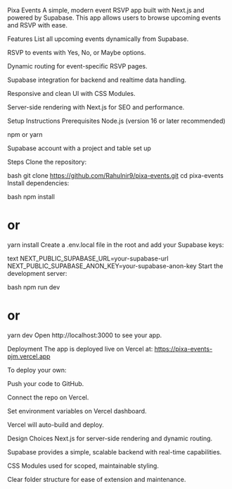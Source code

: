 Pixa Events
A simple, modern event RSVP app built with Next.js and powered by Supabase. This app allows users to browse upcoming events and RSVP with ease.

Features
List all upcoming events dynamically from Supabase.

RSVP to events with Yes, No, or Maybe options.

Dynamic routing for event-specific RSVP pages.

Supabase integration for backend and realtime data handling.

Responsive and clean UI with CSS Modules.

Server-side rendering with Next.js for SEO and performance.

Setup Instructions
Prerequisites
Node.js (version 16 or later recommended)

npm or yarn

Supabase account with a project and table set up

Steps
Clone the repository:

bash
git clone https://github.com/Rahulnir9/pixa-events.git
cd pixa-events
Install dependencies:

bash
npm install
# or
yarn install
Create a .env.local file in the root and add your Supabase keys:

text
NEXT_PUBLIC_SUPABASE_URL=your-supabase-url
NEXT_PUBLIC_SUPABASE_ANON_KEY=your-supabase-anon-key
Start the development server:

bash
npm run dev
# or
yarn dev
Open http://localhost:3000 to see your app.

Deployment
The app is deployed live on Vercel at:
https://pixa-events-pjm.vercel.app

To deploy your own:

Push your code to GitHub.

Connect the repo on Vercel.

Set environment variables on Vercel dashboard.

Vercel will auto-build and deploy.

Design Choices
Next.js for server-side rendering and dynamic routing.

Supabase provides a simple, scalable backend with real-time capabilities.

CSS Modules used for scoped, maintainable styling.

Clear folder structure for ease of extension and maintenance.
